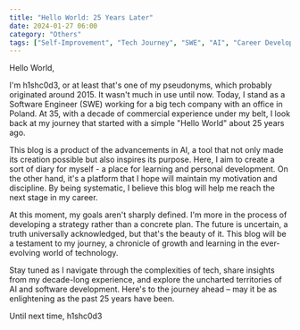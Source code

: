 ```yaml
---
title: "Hello World: 25 Years Later"
date: 2024-01-27 06:00
category: "Others"
tags: ["Self-Improvement", "Tech Journey", "SWE", "AI", "Career Development"]
---
```


Hello World,

I'm h1shc0d3, or at least that's one of my pseudonyms, which probably originated around 2015. It wasn't much in use until now. Today, I stand as a Software Engineer (SWE) working for a big tech company with an office in Poland. At 35, with a decade of commercial experience under my belt, I look back at my journey that started with a simple "Hello World" about 25 years ago.

This blog is a product of the advancements in AI, a tool that not only made its creation possible but also inspires its purpose. Here, I aim to create a sort of diary for myself - a place for learning and personal development. On the other hand, it's a platform that I hope will maintain my motivation and discipline. By being systematic, I believe this blog will help me reach the next stage in my career.

At this moment, my goals aren't sharply defined. I'm more in the process of developing a strategy rather than a concrete plan. The future is uncertain, a truth universally acknowledged, but that's the beauty of it. This blog will be a testament to my journey, a chronicle of growth and learning in the ever-evolving world of technology.

Stay tuned as I navigate through the complexities of tech, share insights from my decade-long experience, and explore the uncharted territories of AI and software development. Here's to the journey ahead – may it be as enlightening as the past 25 years have been.

Until next time,
h1shc0d3
